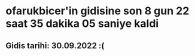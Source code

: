 # ofarukbicer'in gidisine son 8 gun 22 saat 35 dakika 05 saniye kaldi

## Gidis tarihi: 30.09.2022 :(